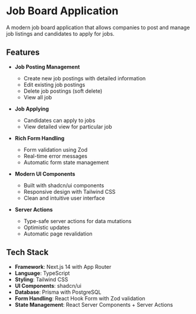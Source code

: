 # Job Board Application

A modern job board application that allows companies to post and manage job listings and candidates to apply for jobs.

## Features

- **Job Posting Management**
  - Create new job postings with detailed information
  - Edit existing job postings
  - Delete job postings (soft delete)
  - View all job

- **Job Applying**
  - Candidates can apply to jobs
  - View detailed view for particular job

- **Rich Form Handling**
  - Form validation using Zod
  - Real-time error messages
  - Automatic form state management

- **Modern UI Components**
  - Built with shadcn/ui components
  - Responsive design with Tailwind CSS
  - Clean and intuitive user interface

- **Server Actions**
  - Type-safe server actions for data mutations
  - Optimistic updates
  - Automatic page revalidation

## Tech Stack

- **Framework**: Next.js 14 with App Router
- **Language**: TypeScript
- **Styling**: Tailwind CSS
- **UI Components**: shadcn/ui
- **Database**: Prisma with PostgreSQL
- **Form Handling**: React Hook Form with Zod validation
- **State Management**: React Server Components + Server Actions
